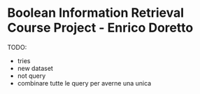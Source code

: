 # **Boolean Information Retrieval Course Project - Enrico Doretto**

TODO:
- tries
- new dataset
- not query
- combinare tutte le query per averne una unica
